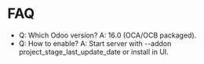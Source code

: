# FAQ

- Q: Which Odoo version? A: 16.0 (OCA/OCB packaged).
- Q: How to enable? A: Start server with --addon project_stage_last_update_date or install in UI.
